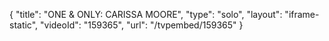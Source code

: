 {
    "title": "ONE & ONLY: CARISSA MOORE",
    "type": "solo",
    "layout": "iframe-static",
    "videoId": "159365",
    "url": "\/tvpembed\/159365"
}